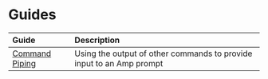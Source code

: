 # Guides

|Guide|Description|
|:---|:---|
|[Command Piping](guides/command-piping/README.md)|Using the output of other commands to provide input to an Amp prompt|


